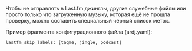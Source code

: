 Чтобы не отправлять в Last.fm джинглы, другие служебные файлы или просто только
что загруженную музыку, которая ещё не прошла проверку, можно составить
специальный чёрный список меток.

Пример фрагмента конфигурационного файла (ardj.yaml):

    lastfm_skip_labels: [tagme, jingle, podcast]
